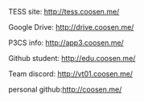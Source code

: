 TESS site:      http://tess.coosen.me/ 

Google Drive:   http://drive.coosen.me/

P3CS info:      http://app3.coosen.me/

Github student: http://edu.coosen.me/

Team discord:   http://vt01.coosen.me/

personal github:http://coosen.me/
